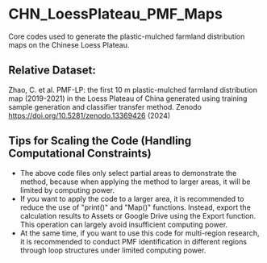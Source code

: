 # CHN_LoessPlateau_PMF_Maps
Core codes used to generate the plastic-mulched farmland distribution maps on the Chinese Loess Plateau.

## Relative Dataset:
Zhao, C. et al. PMF-LP: the first 10 m plastic-mulched farmland distribution map (2019-2021) in the Loess Plateau of China generated using training sample generation and classifier transfer method. Zenodo https://doi.org/10.5281/zenodo.13369426 (2024)
## Tips for Scaling the Code (Handling Computational Constraints)
* The above code files only select partial areas to demonstrate the method, because when applying the method to larger areas, it will be limited by computing power. 
* If you want to apply the code to a larger area, it is recommended to reduce the use of "print()" and "Map()" functions. Instead, export the calculation results to Assets or Google Drive using the Export function. This operation can largely avoid insufficient computing power. 
* At the same time, if you want to use this code for multi-region research, it is recommended to conduct PMF identification in different regions through loop structures under limited computing power.
